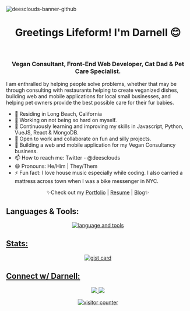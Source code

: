 ![deesclouds-banner-github](https://github.com/deesclouds/deesclouds/assets/77818241/f045b1d0-79cd-4ad7-82d8-239f92c756c6)

<h1 style align="center"> Greetings Lifeform! I'm Darnell 😊 </h1> 

<br>

<h3 align="center">Vegan Consultant, Front-End Web Developer, Cat Dad & Pet Care Specialist.</h3>

<p align="left">I am enthralled by helping people solve problems, whether that may be through consulting with restaurants helping to create veganized dishes, building web and mobile applications for local small businesses, and helping pet owners provide the best possible care for their fur babies. </p>

 * 🌴 Residing in Long Beach, California
 * 🔭 Working on not being so hard on myself.
 * 🌱 Continuously learning and improving my skills in Javascript, Python, VueJS, React & MongoDB. 
 * 👯 Open to work and collaborate on fun and silly projects. 
 * 💬 Building a web and mobile application for my Vegan Consultancy business.
 * 📫 How to reach me: Twitter - @deesclouds
 * 😄 Pronouns: He/Him | They/Them
 * ⚡ Fun fact: I love house music especially while coding. I also carried a mattress across town when I was a bike messenger in NYC.
 
<p align="center">✨Check out my <a href="https://deesclouds.world">Portfolio</a> | <a href="https://deesclouds.world/resume.html">Resume</a> | <a href="https://deescloud.xyz">Blog</a>✨</p>


## Languages & Tools:
<p align="center"><a href="https://skillicons.dev"><img src="https://skillicons.dev/icons?i=html,css,js,vue,vite,firebase,gcp,nodejs,express,py,mongodb,git,bash,linux,vscode,azure,netlify,astro&theme=dark&perline=5" alt="language and tools"/></p>

## Stats:
<p align="center"><img src="https://github-readme-stats.vercel.app/api?username=deesclouds&show=reviews,discussions_started,discussions_answered,prs_merged,prs_merged_percentage&theme=aura&show_icons=true&hide_rank=true" alt="gist card"></p> 

 ## Connect w/ Darnell:
<p align="center">
 <a href="https://twitter.com/deesclouds" alt="deesclouds twitter" target="_blank"><img src="https://img.shields.io/badge/-@deesclouds-1a1b27?logo=twitter&logoColor=yellow&style=plastic"/>
 <a href="https://linkedin.com/in/deesclouds" alt="deesclouds linkedin" target="_blank"><img src="https://img.shields.io/badge/-Darnell Davis-1a1b27?logo=linkedin&logoColor=yellow&style=plastic"/>

<p align="center"><img src="https://komarev.com/ghpvc/?username=deesclouds&color=yellow&label=INTELLIGENT+LIFEFORMS+VISITED:&style=plastic" alt="visitor counter"/></p>
